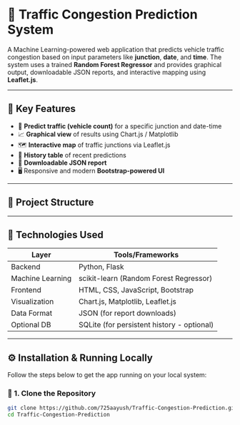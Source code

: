 # 🚦 Traffic Congestion Prediction System

A Machine Learning-powered web application that predicts vehicle traffic congestion based on input parameters like **junction**, **date**, and **time**. The system uses a trained **Random Forest Regressor** and provides graphical output, downloadable JSON reports, and interactive mapping using **Leaflet.js**.

---

## 📌 Key Features

- 🔢 **Predict traffic (vehicle count)** for a specific junction and date-time
- 📈 **Graphical view** of results using Chart.js / Matplotlib
- 🗺️ **Interactive map** of traffic junctions via Leaflet.js
- 📜 **History table** of recent predictions
- 🧾 **Downloadable JSON report**
- 🖥️ Responsive and modern **Bootstrap-powered UI**

---

## 📁 Project Structure


---

## 🧠 Technologies Used

| Layer        | Tools/Frameworks                                      |
|--------------|--------------------------------------------------------|
| Backend      | Python, Flask                                          |
| Machine Learning | scikit-learn (Random Forest Regressor)           |
| Frontend     | HTML, CSS, JavaScript, Bootstrap                      |
| Visualization| Chart.js, Matplotlib, Leaflet.js                      |
| Data Format  | JSON (for report downloads)                           |
| Optional DB  | SQLite (for persistent history - optional)            |

---

## ⚙️ Installation & Running Locally

Follow the steps below to get the app running on your local system:

### 🔹 1. Clone the Repository

```bash
git clone https://github.com/725aayush/Traffic-Congestion-Prediction.git
cd Traffic-Congestion-Prediction
